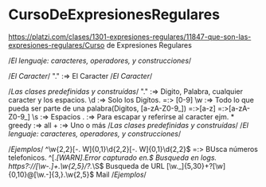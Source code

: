 # CursoDeExpresionesRegulares
https://platzi.com/clases/1301-expresiones-regulares/11847-que-son-las-expresiones-regulares/Curso de Expresiones Regulares

/*El lenguaje: caracteres, operadores, y construcciones*/

  /*El Caracter*/
    "." :=> El Caracter
  /*El Caracter*/

  /*Las clases predefinidas y construídas*/
    "." :=> Digito, Palabra, cualquier caracter y los espacios.
    \d :=> Solo los Digítos. =:> [0-9]
    \w :=> Todo lo que pueda ser parte de una palabra(Digitos, [a-zA-Z0-9_]) =:>[a-z] =:>[a-zA-Z0-9_]
    \s :=> Espacios
    \. :=> Para escapar y referirse al caracter ejm.
    * greedy :=> all
    + :=> Uno o más
  /*Las clases predefinidas y construídas*/
/*El lenguaje: caracteres, operadores, y construcciones*/

/*Ejemplos*/
  ^\w{2,2}[\-\. W]{0,1}\d{2,2}[\-\. W]{0,1}\d{2,2}$ =:> BUsca números telefonicos.
  ^\[.*\[WARN\].*Error capturado en.*$ Busqueda en logs.
  https?:\/\/[\w\-\.]+\.\w{2,5}\/?.*\S$ Busqueda de URL
  [\w\._]{5,30}\+?[\w]{0,10}@[\w\.\-]{3,}\.\w{2,5}$ Mail
/*Ejemplos*/
